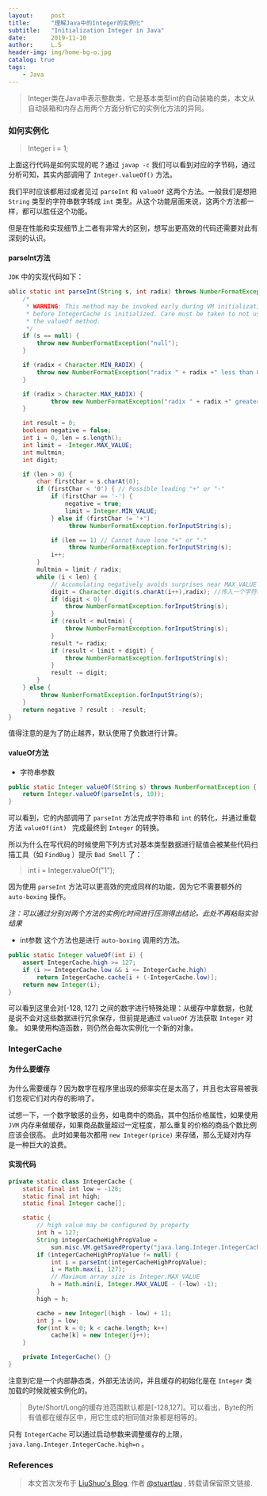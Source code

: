 ```yaml
---
layout:     post
title:      "理解Java中的Integer的实例化"
subtitle:   "Initialization Integer in Java"
date:       2019-11-10
author:     L.S
header-img: img/home-bg-o.jpg
catalog: true
tags:
    - Java
---
```

> Integer类在Java中表示整数类，它是基本类型int的自动装箱的类，本文从自动装箱和内存占用两个方面分析它的实例化方法的异同。

### 如何实例化
> Integer i = 1;

上面这行代码是如何实现的呢？通过 `javap -c` 我们可以看到对应的字节码，通过分析可知，其实内部调用了 `Integer.valueOf()` 方法。

我们平时应该都用过或者见过 `parseInt` 和 `valueOf` 这两个方法。一般我们是想把 `String` 
类型的字符串数字转成 `int` 类型。从这个功能层面来说，这两个方法都一样，都可以胜任这个功能。

但是在性能和实现细节上二者有非常大的区别，想写出更高效的代码还需要对此有深刻的认识。
#### parseInt方法
`JDK` 中的实现代码如下：
```java
ublic static int parseInt(String s, int radix) throws NumberFormatException{
    /*
     * WARNING: This method may be invoked early during VM initialization
     * before IntegerCache is initialized. Care must be taken to not use
     * the valueOf method.
     */
    if (s == null) {
        throw new NumberFormatException("null");
    }

    if (radix < Character.MIN_RADIX) {
        throw new NumberFormatException("radix " + radix +" less than Character.MIN_RADIX");
    }

    if (radix > Character.MAX_RADIX) {
            throw new NumberFormatException("radix " + radix +" greater than Character.MAX_RADIX");
    }

    int result = 0;
    boolean negative = false;
    int i = 0, len = s.length();
    int limit = -Integer.MAX_VALUE;
    int multmin;
    int digit;

    if (len > 0) {
        char firstChar = s.charAt(0);
        if (firstChar < '0') { // Possible leading "+" or "-"
            if (firstChar == '-') {
                negative = true;
                limit = Integer.MIN_VALUE;
            } else if (firstChar != '+')
                 throw NumberFormatException.forInputString(s);

            if (len == 1) // Cannot have lone "+" or "-"
                 throw NumberFormatException.forInputString(s);
            i++;
        }
        multmin = limit / radix;
        while (i < len) {
            // Accumulating negatively avoids surprises near MAX_VALUE
            digit = Character.digit(s.charAt(i++),radix); //传入一个字符参数和基数，返回一个int值
            if (digit < 0) {
                throw NumberFormatException.forInputString(s);
            }
            if (result < multmin) {
                throw NumberFormatException.forInputString(s);
            }
            result *= radix;
            if (result < limit + digit) {
                throw NumberFormatException.forInputString(s);
            }
            result -= digit;
        }
    } else {
         throw NumberFormatException.forInputString(s);
    }
    return negative ? result : -result;
}
```
值得注意的是为了防止越界，默认使用了负数进行计算。

#### valueOf方法
- 字符串参数
```java
public static Integer valueOf(String s) throws NumberFormatException {
    return Integer.valueOf(parseInt(s, 10));
} 
```
可以看到，它的内部调用了 `parseInt` 方法完成字符串和 `int` 的转化，并通过重载方法 `valueOf(int) ` 完成最终到 `Integer` 的转换。

所以为什么在写代码的时候使用下列方式对基本类型数据进行赋值会被某些代码扫描工具（如 `FindBug` ）提示 `Bad Smell` 了：
> int i = Integer.valueOf("1");

因为使用 `parseInt` 方法可以更高效的完成同样的功能，因为它不需要额外的 `auto-boxing` 操作。

*注：可以通过分别对两个方法的实例化时间进行压测得出结论。此处不再粘贴实验结果*
- int参数
这个方法也是进行 `auto-boxing` 调用的方法。
```java
public static Integer valueOf(int i) {
    assert IntegerCache.high >= 127;
    if (i >= IntegerCache.low && i <= IntegerCache.high)
        return IntegerCache.cache[i + (-IntegerCache.low)];
    return new Integer(i);
}
```
可以看到这里会对[-128, 127] 之间的数字进行特殊处理：从缓存中拿数据，也就是说不会对这些数据进行冗余保存，但前提是通过 `valueOf` 方法获取 `Integer` 对象。
如果使用构造函数，则仍然会每次实例化一个新的对象。
### IntegerCache
#### 为什么要缓存
为什么需要缓存？因为数字在程序里出现的频率实在是太高了，并且也太容易被我们忽视它们对内存的影响了。

试想一下，一个数字敏感的业务，如电商中的商品，其中包括价格属性，如果使用 `JVM` 内存来做缓存，如果商品数量超过一定程度，那么重复的价格的商品个数比例应该会很高。
此时如果每次都用 `new Integer(price)` 来存储，那么无疑对内存是一种巨大的浪费。 

#### 实现代码
```java
private static class IntegerCache {
    static final int low = -128;
    static final int high;
    static final Integer cache[];

    static {
        // high value may be configured by property
        int h = 127;
        String integerCacheHighPropValue =
            sun.misc.VM.getSavedProperty("java.lang.Integer.IntegerCache.high");
        if (integerCacheHighPropValue != null) {
            int i = parseInt(integerCacheHighPropValue);
            i = Math.max(i, 127);
            // Maximum array size is Integer.MAX_VALUE
            h = Math.min(i, Integer.MAX_VALUE - (-low) -1);
        }
        high = h;

        cache = new Integer[(high - low) + 1];
        int j = low;
        for(int k = 0; k < cache.length; k++)
            cache[k] = new Integer(j++);
    }

    private IntegerCache() {}
}
```
注意到它是一个内部静态类，外部无法访问，并且缓存的初始化是在 `Integer` 类加载的时候就被实例化的。

> Byte/Short/Long的缓存池范围默认都是[-128,127]。可以看出，Byte的所有值都在缓存区中，用它生成的相同值对象都是相等的。

只有 `IntegerCache` 可以通过启动参数来调整缓存的上限，`java.lang.Integer.IntegerCache.high=n` 。

### References



> 本文首次发布于 [LiuShuo's Blog](https://liushuo.me), 作者 [@stuartlau](http://github.com/stuartlau) ,
转载请保留原文链接.
